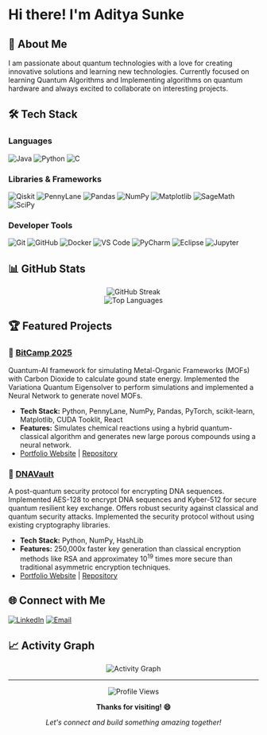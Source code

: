 # Hi there! I'm Aditya Sunke

## 🚀 About Me
I am passionate about quantum technologies with a love for creating innovative solutions and learning new technologies. Currently focused on learning Quantum Algorithms and Implementing algorithms on quantum hardware and always excited to collaborate on interesting projects.

## 🛠️ Tech Stack

### Languages
![Java](https://img.shields.io/badge/-Java-007396?style=flat-square&logo=java&logoColor=white)
![Python](https://img.shields.io/badge/-Python-3776AB?style=flat-square&logo=python&logoColor=white)
![C](https://img.shields.io/badge/-C-A8B9CC?style=flat-square&logo=c&logoColor=black)

### Libraries & Frameworks
![Qiskit](https://img.shields.io/badge/-Qiskit-6929C4?style=flat-square&logo=qiskit&logoColor=white)
![PennyLane](https://img.shields.io/badge/-PennyLane-FF6B35?style=flat-square&logo=data:image/svg+xml;base64,PHN2ZyB3aWR0aD0iMjQiIGhlaWdodD0iMjQiIHZpZXdCb3g9IjAgMCAyNCAyNCIgZmlsbD0ibm9uZSIgeG1sbnM9Imh0dHA6Ly93d3cudzMub3JnLzIwMDAvc3ZnIj4KPHBhdGggZD0iTTEyIDJMMTMuMDkgOC4yNkwyMSA5TDEzLjA5IDE1Ljc0TDEyIDIyTDEwLjkxIDE1Ljc0TDMgOUwxMC45MSA4LjI2TDEyIDJaIiBmaWxsPSJ3aGl0ZSIvPgo8L3N2Zz4K&logoColor=white)
![Pandas](https://img.shields.io/badge/-Pandas-150458?style=flat-square&logo=pandas&logoColor=white)
![NumPy](https://img.shields.io/badge/-NumPy-013243?style=flat-square&logo=numpy&logoColor=white)
![Matplotlib](https://img.shields.io/badge/-Matplotlib-11557C?style=flat-square&logo=data:image/svg+xml;base64,PHN2ZyB3aWR0aD0iMjQiIGhlaWdodD0iMjQiIHZpZXdCb3g9IjAgMCAyNCAyNCIgZmlsbD0ibm9uZSIgeG1sbnM9Imh0dHA6Ly93d3cudzMub3JnLzIwMDAvc3ZnIj4KPHBhdGggZD0iTTIgMkgyMlYyMkgyVjJaIiBmaWxsPSJ3aGl0ZSIvPgo8L3N2Zz4K&logoColor=white)
![SageMath](https://img.shields.io/badge/-SageMath-0066CC?style=flat-square&logo=data:image/svg+xml;base64,PHN2ZyB3aWR0aD0iMjQiIGhlaWdodD0iMjQiIHZpZXdCb3g9IjAgMCAyNCAyNCIgZmlsbD0ibm9uZSIgeG1sbnM9Imh0dHA6Ly93d3cudzMub3JnLzIwMDAvc3ZnIj4KPHBhdGggZD0iTTEyIDJMMTMuMDkgOC4yNkwyMSA5TDEzLjA5IDE1Ljc0TDEyIDIyTDEwLjkxIDE1Ljc0TDMgOUwxMC45MSA4LjI2TDEyIDJaIiBmaWxsPSJ3aGl0ZSIvPgo8L3N2Zz4K&logoColor=white)
![SciPy](https://img.shields.io/badge/-SciPy-8CAAE6?style=flat-square&logo=scipy&logoColor=white)

### Developer Tools
![Git](https://img.shields.io/badge/-Git-F05032?style=flat-square&logo=git&logoColor=white)
![GitHub](https://img.shields.io/badge/-GitHub-181717?style=flat-square&logo=github&logoColor=white)
![Docker](https://img.shields.io/badge/-Docker-2496ED?style=flat-square&logo=docker&logoColor=white)
![VS Code](https://img.shields.io/badge/-VS%20Code-007ACC?style=flat-square&logo=visual-studio-code&logoColor=white)
![PyCharm](https://img.shields.io/badge/-PyCharm-000000?style=flat-square&logo=pycharm&logoColor=white)
![Eclipse](https://img.shields.io/badge/-Eclipse-2C2255?style=flat-square&logo=eclipse&logoColor=white)
![Jupyter](https://img.shields.io/badge/-Jupyter-F37626?style=flat-square&logo=jupyter&logoColor=white)

## 📊 GitHub Stats


<div align="center">
  <img src="https://github-readme-streak-stats.herokuapp.com/?user=adityasunke&theme=radical&hide_border=true" alt="GitHub Streak" />
</div>

<div align="center">
  <img src="https://github-readme-stats.vercel.app/api/top-langs/?username=adityasunke&layout=compact&theme=radical&hide_border=true" alt="Top Languages" />
</div>

## 🏆 Featured Projects

### 🌟 [BitCamp 2025](https://github.com/Sankalp-dasari/bitcamp25)
Quantum-AI framework for simulating Metal-Organic Frameworks (MOFs) with Carbon Dioxide to calculate gound state energy. Implemented the Variationa Quantum Eigensolver to perform simulations and implemented a Neural Network to generate novel MOFs.
- **Tech Stack:** Python, PennyLane, NumPy, Pandas, PyTorch, scikit-learn, Matplotlib, CUDA Tooklit, React
- **Features:** Simulates chemical reactions using a hybrid quantum-classical algorithm and generates new large porous compounds using a neural network.
- [Portfolio Website](https://bitcamp25.vercel.app/) | [Repository](https://github.com/Sankalp-dasari/bitcamp25)

### 🌟 [DNAVault](https://github.com/Sankalp-dasari/DNAVault)
A post-quantum security protocol for encrypting DNA sequences. Implemented AES-128 to encrypt DNA sequences and Kyber-512 for secure quantum resilient key exchange. Offers robust security against classical and quantum security attacks. Implemented the security protocol without using existing cryptography libraries.
- **Tech Stack:** Python, NumPy, HashLib
- **Features:** 250,000x faster key generation than classical encryption methods like RSA and approximatey $10^19$ times more secure than traditional asymmetric encryption techniques.
- [Portfolio Website](https://dna-vault.vercel.app/) | [Repository](https://github.com/Sankalp-dasari/DNAVault)

## 🌐 Connect with Me

[![LinkedIn](https://img.shields.io/badge/-LinkedIn-0077B5?style=flat-square&logo=linkedin&logoColor=white)](https://linkedin.com/in/aditya-sunke)
[![Email](https://img.shields.io/badge/-Email-D14836?style=flat-square&logo=gmail&logoColor=white)](mailto:your.email@example.com)

## 📈 Activity Graph

<div align="center">
  <img src="https://github-readme-activity-graph.vercel.app/graph?username=adityasunke&theme=react-dark&hide_border=true" alt="Activity Graph" />
</div>

---

<div align="center">
  <img src="https://komarev.com/ghpvc/?username=adityasunke&color=blueviolet&style=flat-square&label=Profile+Views" alt="Profile Views" />
</div>

<div align="center">
  
**Thanks for visiting! 😄**
  
*Let's connect and build something amazing together!*

</div>
